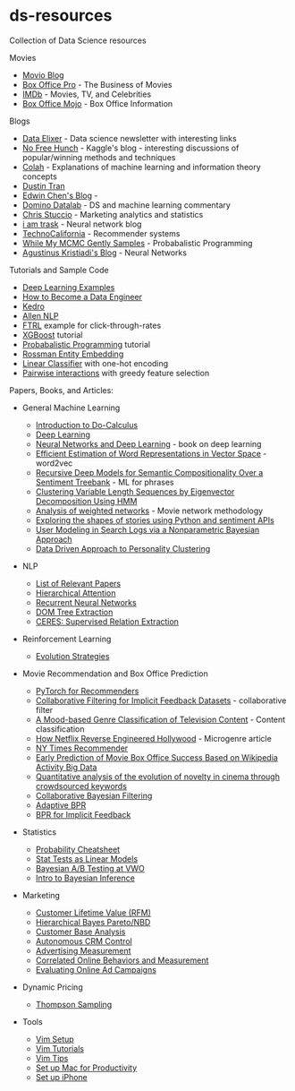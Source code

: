 # ds-resources
Collection of Data Science resources

Movies
- [Movio Blog](http://movio.co/blog/)
- [Box Office Pro](http://pro.boxoffice.com) - The Business of Movies
- [IMDb](http://www.imdb.com) - Movies, TV, and Celebrities
- [Box Office Mojo](http://www.boxofficemojo.com) - Box Office Information

Blogs
- [Data Elixer](http://dataelixir.com/) - Data science newsletter with interesting links
- [No Free Hunch](http://blog.kaggle.com) - Kaggle's blog - interesting discussions of popular/winning methods and techniques
- [Colah](https://colah.github.io/) - Explanations of machine learning and information theory concepts
- [Dustin Tran](http://dustintran.com/)
- [Edwin Chen's Blog](http://blog.echen.me/) - 
- [Domino Datalab](http://blog.dominodatalab.com) - DS and machine learning commentary
- [Chris Stuccio](https://www.chrisstucchio.com/) - Marketing analytics and statistics
- [i am trask](https://iamtrask.github.io) - Neural network blog
- [TechnoCalifornia](http://technocalifornia.blogspot.co.nz) - Recommender systems
- [While My MCMC Gently Samples](http://twiecki.github.io) - Probabalistic Programming
- [Agustinus Kristiadi's Blog](http://wiseodd.github.io/) - Neural Networks


Tutorials and Sample Code
- [Deep Learning Examples](https://github.com/rasbt/deeplearning-models)
- [How to Become a Data Engineer](https://github.com/adilkhash/Data-Engineering-HowTo)
- [Kedro](https://github.com/quantumblacklabs/kedro)
- [Allen NLP](https://github.com/allenai/allennlp)
- [FTRL](https://www.kaggle.com/c/avazu-ctr-prediction/forums/t/10927/beat-the-benchmark-with-less-than-1mb-of-memory) example for click-through-rates 
- [XGBoost](https://github.com/tqchen/xgboost/tree/master/demo/kaggle-higgs) tutorial
- [Probabalistic Programming](http://nbviewer.ipython.org/github/CamDavidsonPilon/Probabilistic-Programming-and-Bayesian-Methods-for-Hackers/tree/master/) tutorial
- [Rossman Entity Embedding](https://github.com/entron/entity-embedding-rossmann)
- [Linear Classifier](https://www.kaggle.com/c/amazon-employee-access-challenge/forums/t/4797/starter-code-in-python-with-scikit-learn-auc-885) with one-hot encoding
- [Pairwise interactions](https://www.kaggle.com/c/amazon-employee-access-challenge/forums/t/4838/python-code-to-achieve-0-90-auc-with-logistic-regression) with greedy feature selection

Papers, Books, and Articles:
- General Machine Learning
  - [Introduction to Do-Calculus](https://arxiv.org/pdf/1305.5506.pdf)
  - [Deep Learning](https://www.deeplearningbook.org/)
  - [Neural Networks and Deep Learning](http://neuralnetworksanddeeplearning.com/) - book on deep learning
  - [Efficient Estimation of Word Representations in Vector Space](http://arxiv.org/pdf/1301.3781.pdf) - word2vec
  - [Recursive Deep Models for Semantic Compositionality Over a Sentiment Treebank](http://citeseerx.ist.psu.edu/viewdoc/download?doi=10.1.1.383.1327&rep=rep1&type=pdf) - ML for phrases
  - [Clustering Variable Length Sequences by Eigenvector Decomposition Using HMM](http://www.researchgate.net/publication/221275705_Clustering_Variable_Length_Sequences_by_Eigenvector_Decomposition_Using_HMM)
  - [Analysis of weighted networks](http://arxiv.org/pdf/cond-mat/0407503v1.pdf) - Movie network methodology
  - [Exploring the shapes of stories using Python and sentiment APIs](https://indico.io/blog/plotlines/)
  - [User Modeling in Search Logs via a Nonparametric Bayesian Approach](http://sifaka.cs.uiuc.edu/~wang296/paper/wsdm488.pdf)
  - [Data Driven Approach to Personality Clustering](https://www.nature.com/articles/s41562-018-0419-z.epdf?shared_access_token=M3M9_UP3QtwyNRBr5A7XH9RgN0jAjWel9jnR3ZoTv0PbRwLTEd85scCBSi3OeK7uyh4qgUy9Satji-HKNATX3SHMPmUHf1CahU4lCcmf6SmS7wbzIFYIyNtk0qimNClRYCufr-SN80DJ4MmmhMx7Sb6n6Qk4Y2MN7XEwvxUCrQU%3D)

- NLP
  - [List of Relevant Papers](https://medium.com/huggingface/the-best-and-most-current-of-modern-natural-language-processing-5055f409a1d1)
  - [Hierarchical Attention](https://www.cs.cmu.edu/~hovy/papers/16HLT-hierarchical-attention-networks.pdf)
  - [Recurrent Neural Networks](https://medium.com/datadriveninvestor/recurrent-neural-network-rnn-52dd4f01b7e8)
  - [DOM Tree Extraction](https://arxiv.org/pdf/1210.6113.pdf)
  - [CERES: Supervised Relation Extraction](https://arxiv.org/pdf/1804.04635.pdf)
  
- Reinforcement Learning
  - [Evolution Strategies](https://openai.com/blog/evolution-strategies/)

- Movie Recommendation and Box Office Prediction
  - [PyTorch for Recommenders](https://blog.fastforwardlabs.com/2018/04/10/pytorch-for-recommenders-101.html)
  - [Collaborative Filtering for Implicit Feedback Datasets](http://yifanhu.net/PUB/cf.pdf) - collaborative filter
  - [A Mood-based Genre Classification of Television Content](https://www.insight-centre.org/sites/default/files/publications/14.136_main-crc-v7.pdf) - Content classification
  - [How Netflix Reverse Engineered Hollywood](http://www.theatlantic.com/technology/archive/2014/01/how-netflix-reverse-engineered-hollywood/282679/) - Microgenre article
  - [NY Times Recommender](http://open.blogs.nytimes.com/2015/08/11/building-the-next-new-york-times-recommendation-engine/)
  - [Early Prediction of Movie Box Office Success Based on Wikipedia Activity Big Data](http://journals.plos.org/plosone/article?id=10.1371/journal.pone.0071226)
  - [Quantitative analysis of the evolution of novelty in cinema through crowdsourced keywords](http://arxiv.org/pdf/1304.0786v3.pdf)
  - [Collaborative Bayesian Filtering](http://alexbeutel.com/papers/www2014.cobafi.pdf)
  - [Adaptive BPR](http://www.cse.ust.hk/~weikep/papers/KBS2015-ABPR.pdf)
  - [BPR for Implicit Feedback](http://arxiv.org/pdf/1205.2618.pdf)

- Statistics
  - [Probability Cheatsheet](http://www.wzchen.com/probability-cheatsheet)
  - [Stat Tests as Linear Models](https://lindeloev.github.io/tests-as-linear/)
  - [Bayesian A/B Testing at VWO](https://cdn2.hubspot.net/hubfs/310840/VWO_SmartStats_technical_whitepaper.pdf)
  - [Intro to Bayesian Inference](http://www.nikhef.nl/pub/services/biblio/preprints/09-027.pdf)

- Marketing
  - [Customer Lifetime Value (RFM)](http://brucehardie.com/papers/rfm_clv_2005-02-16.pdf)
  - [Hierarchical Bayes Pareto/NBD](http://ski.clps.brown.edu/papers/wiecki_phd_thesis.pdf)
  - [Customer Base Analysis](http://ski.clps.brown.edu/papers/wiecki_phd_thesis.pdf)
  - [Autonomous CRM Control](https://arxiv.org/pdf/1504.01840.pdf)
  - [Advertising Measurement](https://www.kellogg.northwestern.edu/faculty/gordon_b/files/fb_comparison.pdf)
  - [Correlated Online Behaviors and Measurement](http://www.ambuehler.ethz.ch/CDstore/www2011/proceedings/p157.pdf)
  - [Evaluating Online Ad Campaigns](https://pub-tools-public-publication-data.storage.googleapis.com/pdf/36552.pdf)
  
- Dynamic Pricing
  - [Thompson Sampling](https://arxiv.org/pdf/1802.03050.pdf)

- Tools
  - [Vim Setup](https://realpython.com/vim-and-python-a-match-made-in-heaven/)
  - [Vim Tutorials](http://derekwyatt.org/vim/tutorials/index.html)
  - [Vim Tips](http://www.viemu.com/a-why-vi-vim.html)
  - [Set up Mac for Productivity](https://medium.com/better-humans/how-to-set-up-your-mac-for-focused-work-ab3565750059)
  - [Set up iPhone](https://medium.com/better-humans/how-to-set-up-your-iphone-for-productivity-focus-and-your-own-longevity-bb27a68cc3d8)
